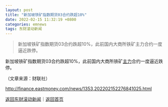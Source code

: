 ```yaml
---
layout: post
title: "新加坡铁矿指数期货03合约跌超10%"
date: 2022-02-15 11:32:19 +0800
categories: emnews
tags: 东财滚动新闻
---
```

> 新加坡铁矿指数期货03合约跌超10%，此前国内大商所铁矿主力合约一度逼近跌停。

<p>新加坡铁矿指数期货03合约跌超10%，此前国内大商所铁矿<span id="Info.3291"><a href="http://data.eastmoney.com/zlsj/" class="infokey">主力</a></span>合约一度逼近跌停。</p><p class="em_media">（文章来源：财联社）</p>

<http://finance.eastmoney.com/news/1353,202202152276841025.html>

[返回东财滚动新闻](//finews.withounder.com/emnews/)｜[返回首页](//finews.withounder.com/)